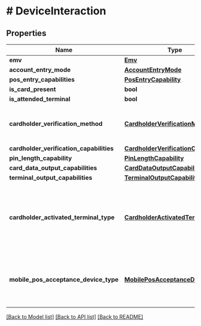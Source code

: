 # # DeviceInteraction

## Properties

Name | Type | Description | Notes
------------ | ------------- | ------------- | -------------
**emv** | [**Emv**](Emv.md) |  | [optional]
**account_entry_mode** | [**AccountEntryMode**](AccountEntryMode.md) |  | [optional]
**pos_entry_capabilities** | [**PosEntryCapability**](PosEntryCapability.md) |  |
**is_card_present** | **bool** |  |
**is_attended_terminal** | **bool** |  |
**cardholder_verification_method** | [**CardholderVerificationMethod**](CardholderVerificationMethod.md) | Indicates how the terminal verified the customer. |
**cardholder_verification_capabilities** | [**CardholderVerificationCapability**](CardholderVerificationCapability.md) |  |
**pin_length_capability** | [**PinLengthCapability**](PinLengthCapability.md) |  |
**card_data_output_capabilities** | [**CardDataOutputCapability**](CardDataOutputCapability.md) |  |
**terminal_output_capabilities** | [**TerminalOutputCapability**](TerminalOutputCapability.md) |  |
**cardholder_activated_terminal_type** | [**CardholderActivatedTerminalType**](CardholderActivatedTerminalType.md) | Indicates if terminal was unattended for soda machines, gas stations, etc |
**mobile_pos_acceptance_device_type** | [**MobilePosAcceptanceDeviceType**](MobilePosAcceptanceDeviceType.md) | Indicates attributes of the mobile device if it is used as a terminal. |

[[Back to Model list]](../../README.md#models) [[Back to API list]](../../README.md#endpoints) [[Back to README]](../../README.md)
